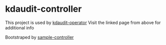 # kdaudit-controller

This project is used by [kdaudit-operator](https://github.com/ulfox/kdaudit-operator)
Visit the linked page from above for additional info

Bootstraped by [sample-controller](https://github.com/kubernetes/sample-controller)
